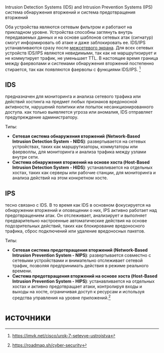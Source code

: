 Intrusion Detection Systems (IDS) and Intrusion Prevention Systems (IPS)
система обнаружения вторжений и система предотвращения вторжений

Оба устройства являются сетевым фильтром и работают на прикладном уровне. Устройства способны заглянуть внутрь передаваемых данных и на основе шаблонов сетевых атак (сигнатур) смогут информировать об атаке и даже заблокировать ее.
IDS/IPS устанавливаются сразу после [межсетевого экрана](firewall.md). Для всех сетевых устройств IDS/IPS являются невидимыми, так как не маршрутизирует и не коммутирует трафик, не уменьшает TTL. В настоящее время граница между фаерволами и системами обнаружения вторжений постепенно стирается, так как появляются фаерволы с функциями IDS/IPS. [^1]
## IDS
предназначен для мониторинга и анализа сетевого трафика или действий хостинга на предмет любых признаков вредоносной активности, нарушений политики или попыток несанкционированного доступа. как только выявляется угроза или аномалия, IDS отправляет предупреждение администратору.

Типы:
- **Сетевая система обнаружения вторжений (Network-Based Intrusion Detection System - NIDS)**: развертывается на сетевых устройствах, таких как маршрутизаторы, коммутаторы или фаерволлы, для мониторинга и анализа трафика между узлами внутри сети.
- **Система обнаружения вторжений на основе хоста (Host-Based Intrusion Detection System - HIDS)**: устанавливается на отдельных хостах, таких как серверы или рабочие станции, для мониторинга и анализа действий на этом конкретном хосте.
## IPS
тесно связано с IDS. В то время как IDS в основном фокусируется на обнаружении вторжений и оповещении о них, IPS активно работает над предотвращением атак. Он отслеживает, анализирует и выполняет предварительно настроенные автоматические действия на основе подозрительных действий, таких как блокирование вредоносного трафика, сброс подключений или удаление вредоносных пакетов.

Типы:
- **Сетевая система предотвращения вторжений (Network-Based Intrusion Prevention System - NIPS)**: развертывается совместно с сетевыми устройствами и внимательно отслеживает сетевой трафик, позволяя предпринимать действия в режиме реального времени.
- **Система предотвращения вторжений на основе хоста (Host-Based Intrusion Prevention System - HIPS)**: устанавливается на отдельных хостах и активно предотвращает атаки, контролируя входы и выходы на хосте, ограничивая доступ к ресурсам и используя средства управления на уровне приложений.[^2]
# источники
[^1]: https://imvk.net/cisco/urok-7-setevye-ustrojstva
[^2]: https://roadmap.sh/cyber-security